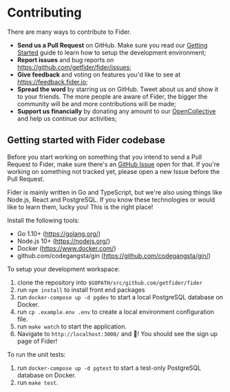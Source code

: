 # Contributing

There are many ways to contribute to Fider.

- **Send us a Pull Request** on GitHub. Make sure you read our [Getting Started](#getting-started-with-fider-codebase) guide to learn how to setup the development environment;
- **Report issues** and bug reports on https://github.com/getfider/fider/issues;
- **Give feedback** and voting on features you'd like to see at https://feedback.fider.io;
- **Spread the word** by starring us on GitHub. Tweet about us and show it to your friends. The more people are aware of Fider, the bigger the community will be and more contributions will be made;
- **Support us financially** by donating any amount to our [OpenCollective](https://opencollective.com/fider) and help us continue our activities;

## Getting started with Fider codebase

Before you start working on something that you intend to send a Pull Request to Fider, make sure there's an [GitHub Issue](https://github.com/getfider/fider/issues) open for that. If you're working on something not tracked yet, please open a new Issue before the Pull Request.

Fider is mainly written in Go and TypeScript, but we're also using things like Node.js, React and PostgreSQL.
If you know these technologies or would like to learn them, lucky you! This is the right place!

Install the following tools:

- Go 1.10+ (https://golang.org/)
- Node.js 10+ (https://nodejs.org/)
- Docker (https://www.docker.com/)
- github.com/codegangsta/gin (https://github.com/codegangsta/gin/)

To setup your development workspace:

1) clone the repository into `$GOPATH/src/github.com/getfider/fider`
2) run `npm install` to install front end packages 
3) run `docker-compose up -d pgdev` to start a local PostgreSQL database on Docker.
4) run `cp .example.env .env` to create a local environment configuration file.
5) run `make watch` to start the application.
6) Navigate to `http://localhost:3000/` and 🎉! You should see the sign up page of Fider!

To run the unit tests:

1) run `docker-compose up -d pgtest` to start a test-only PostgreSQL database on Docker.
2) run `make test`.